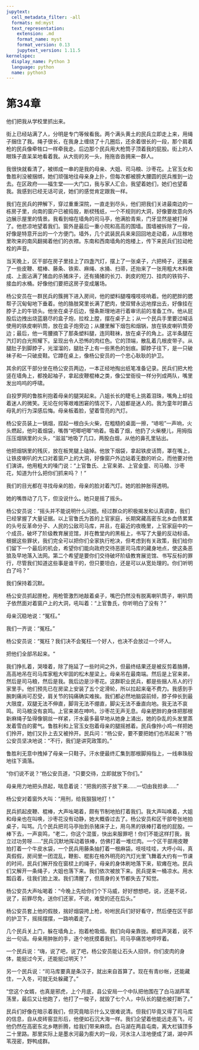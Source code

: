```yaml
---
jupytext:
  cell_metadata_filter: -all
  formats: md:myst
  text_representation:
    extension: .md
    format_name: myst
    format_version: 0.13
    jupytext_version: 1.11.5
kernelspec:
  display_name: Python 3
  language: python
  name: python3
---
```

# 第34章 

他们把我从学校里抓出来。 

街上已经站满了人，分明是专门等候看我。两个满头黄土的民兵立即走上来，用绳子捆住了我。绳子很长，在我身上缠绕了十几圈后，还余着很长的一段，那个肩着枪的民兵像牵牲口一样牵我走。后边那个民兵用大枪筒子顶着我的屁股。街上的人眼珠子直呆呆地看着我。从大街的另一头，拖拖沓沓拥来一群人。 

我很快就看清了，被绑成一串的是我的母亲、大姐、司马粮、沙枣花。上官玉女和鲁胜利没被捆绑，她们顽强地往母亲身上扑，但每次都被膀大腰圆的民兵推到一边去。在区政府——福生堂——大门口，我与家人汇合。我望着她们，她们也望着我。我感到已经无话可说，她们的感觉肯定跟我一样。 

我们在民兵的押解下，穿过重重深院，一直走到尽头，他们把我们关进最南边的一栋房子里，向南的窗户已被捣毁，断棂残纸，一个不规则的大洞，好像要故意向外边展示屋里的情景。我看到缩在墙角的司马亭，他满脸青紫，门牙显然是被打掉了。他悲凉地望着我们。窗外是最后一重小院和高高的围墙。围墙被拆除了一段，好像是特意开出的一个方便门。墙外，几个武装民兵来来回回地走动着，从庄稼地里吹来的南风翻揭着他们的衣襟。东南和西南墙角的炮楼上，传下来民兵们拉动枪栓的声音。 

当天晚上，区干部在房子里挂上了四盏汽灯，摆上了一张桌子，六把椅子，还搬来了一些皮鞭、棍棒、藤条、铁索、麻绳、水捅、扫帚，还抬来了一张用粗大木料做成、上面沾满了猪血的杀猪床子，还有捅猪的长刀、剥皮的短刀、挂肉的铁钩子、接血的水桶。好像他们要把这房子变成屠场。 

杨公安员在一群民兵的簇拥下进入房间，他的塑料腿嘎嘎吱吱响着。他的肥胖的腮帮子沉甸甸地下垂着。他的胳肢窝里长满了肥肉，使双臂永远地撑出去，好像挂在脖子上的牛锁头。他坐在桌子后边，慢条斯理地进行着审讯前的准备工作。他从屁股后边拽出烧蓝磨尽的盒子炮，拉栓上膛，摆在桌子上；从一个民兵手里要过喊话使用的铁皮喇叭筒，放在盒子炮旁边；从腰里解下烟包和烟锅，放在铁皮喇叭筒旁边；最后，他一弯腰摘下了那条塑料腿，连同鞋袜，放在桌子的角上。这半条腿在汽灯的白光照耀下。呈现出令人恐怖的肉红色。它的顶端，散乱着几根皮带子。从腿肚子到脚脖子，光溜溜的，腿肚子上有一些黑色的划痕。脚脖子往下，是一只破袜子和一只破皮鞋。它蹲在桌上，像杨公安员的一个忠心耿耿的护卫。 

其余的区干部分坐在杨公安员两边，一本正经地掏出纸笔准备记录。民兵们把大枪竖在墙角上，都挽起袖子，拿起皮鞭棍棒之类，像公堂衙役一样分列成两队，嘴里发出呜呜的呼啸。 

自投罗网的鲁胜利抱着母亲的腿哭起来。八姐长长的睫毛上挑着泪珠，嘴角上却挂着迷人的微笑。无论在何等艰难困窘的情况下，八姐都是迷人的。我为童年时霸占母乳的行为深感后悔。母亲板着脸，望着雪亮的汽灯。 

杨公安员装上一锅烟，捏起一根白头火柴，在粗糙的桌面一擦，“哧啦”一声响，火头燃起，他叼着烟袋，嘴唇“吧唧吧唧”响着。吸着了烟，他扔了火柴梗儿，用拇指压压烟锅里的火头，“滋滋”地吸了几口，两股白烟，从他的鼻孔里钻出。 

他把烟锅里的残灰，放在板凳腿上磕掉。他放下烟袋，拿起铁皮话筒，罩在嘴上，让铁皮喇叭的大口对着窗户上的大洞，好像窗户外边站着无数的听众，而他要对他们演讲。他用粗大的嗓门说：“上官鲁氏、上官来弟、上官金童、司马粮、沙枣花，知道为什么把你们抓来吗？！” 

我们的目光都在寻找母亲的脸，母亲的脸对着汽灯。她的脸肿胀得透明。 

她的嘴唇动了几下，但没说什么。她只是摇了摇头。 

杨公安员说：“摇头并不能说明什么问题。经过群众的积极揭发和认真调查，我们已经掌握了大量证据。以上官鲁氏为首的上官家庭，长期窝藏高密东北乡血债累累的头号反革命分子、人民的公敌司马库，并且，在最近的夜晚里，上官家庭中的一个成员，破坏了阶级教育展览馆，并在教堂内的黑板上，书写了大量的反动标语。根据这些罪状，我们完全可以把你们全家执行枪决，但考虑到有关政策，我们给你们留下一个最后的机会，希望你们能向政府交待恶匪司马库的藏身地点，使这条恶狼及早地落入法网。第二个希望是要你们交待破坏阶级教育展览馆、书写反标的罪行，尽管我们知道这些事是谁干的，但只要坦白，还是可以从宽处理的。你们听明白了吗？” 

我们保持着沉默。 

杨公安员抓起匣枪，用枪管激烈地敲着桌子，嘴巴仍然没有脱离喇叭筒子，喇叭筒子依然面对着窗户上的大洞，吼叫着：“上官鲁氏，你听明白了没有？” 

母亲沉稳地说：“冤枉。” 

我们一齐说：“冤枉。” 

杨公安员说：“冤枉？我们决不会冤枉一个好人，也决不会放过一个坏人。 

把他们全部吊起来。“ 

我们挣扎着，哭嚎着，除了拖延了一些时间之外，但最终结果还是被反剪着胳膊，高高地吊在司马库家粗大牢固的松木屋梁上。母亲吊在最南端。然后是上官来弟，然后是司马粮，然后是我。我后边是沙枣花。这群职业民兵，都是些捆人吊人的行家里手。他们预先已在房梁上安装了五个定滑轮，所以拉起来毫不费力。我感到手腕刺痛尚可忍受，肩关节的钝痛确实难挨。我们都必然地脑袋前倾，脖子伸长到最大限度，双腿无法不伸直，脚背无法不绷直，脚尖无法不垂直向地。我无法不哀鸣。司马粮没有哀鸣。上官来弟在呻吟。沙枣花无声无息。母亲肥胖的身体把那根新麻绳子坠得像钢丝一样紧，汗水最多最早地从她身上涌出，她的杂乱的头发里蒸发着雪白的雾气。鲁胜利和上官玉女抱着母亲的腿摇撼着。民兵像拎小鸡一样把她们拎开，她们又扑上去又被拎开。民兵问：“杨公安，要不要把她们也吊起来？”杨公安员坚决地说：“不行，我们是讲究政策的。” 

鲁胜利无意中拽掉了母亲一只鞋子。汗水便最终汇集到那根脚拇指上，一线串珠般地往下滴落。 

“你们说不说？”杨公安员道，“只要交待，立即就放下你们。” 

母亲用力地把头昂起，喘息着说：“把我的孩子放下来……一切由我担承……” 

杨公安对着窗外大叫：“用刑，给我狠狠地打！” 

民兵抓起皮鞭、棍棒，大声吆喝着，颇有节制地拍打着我们。我大声叫唤着，大姐和母亲也在叫唤，沙枣花没有动静，她大概昏过去了。杨公安员和区干部夸张地拍桌子，叫骂。几个民兵把司马亭抬到杀猪床子上，用乌黑的铁棒打着他的屁股。一棒下去，一声哀鸣，“老二，你这个混蛋，快出来服罪吧！你们不能这样打我，我立过功劳呀……”民兵沉默地挥动着铁棒，仿佛打着一堆烂肉。一个区干部用皮鞭拍打着一个牛皮水袋，一个民兵用藤条抽打着一根麻袋。吱吱哇哇，大呼小叫，真真假假，房间里一团混乱，鞭影、棍影在格外明亮的汽灯光里飞舞着大约有一节课的时间，民兵们解开拴在窗棂上的绳子，母亲的身体刷地落下来，软瘫在地。民兵们又解开一条绳子，大姐也落下来。我们依次被放下来。民兵提来一桶凉水。用水瓢舀着，往我们脸上泼。我们清醒了，但周身的关节都失去了知觉。 

杨公安员大声吆喝着：“今晚上先给你们个下马威，好好想想吧，说，还是不说，说了，前罪尽免，送你们还家，不说，难受的还在后头。” 

杨公安员套上他的假肢，揣好烟袋挎上枪，吩咐民兵们好好看守，然后便在区干部的护卫下，摇摇摆摆，一路响着走了。 

几个民兵关上门，躲在墙角上，抱着枪吸烟。我们向母亲靠拢。都低声哭着，说不出一句话。母亲用肿胀的手，逐个地抚摸着我们。司马亭痛苦地哼哼着。 

一个民兵说：“嗨，说了吧，说了吧，杨公安员能让石头人招供，你们皮肉的身体，能挺过今天，还能挺过明天？” 

另一个民兵说：“司马库要真是条汉子，就出来自首算了。现在有青纱帐，还能藏住，一入冬，可就无处躲藏了。” 

“您这个女婿，也真是邪虎，上个月底，县公安局一个中队把他围在了白马湖芦苇荡里，最后又让他跑了，他打了一梭子，就毁了七个人，中队长的腿也被打断了。” 

民兵们好像在暗示着我们，但究竟暗示什么又很难说清。但我们毕竟又得了司马库的信息，自从皮砖窑显形后，他便如石沉大海一样。我们企望着他能远走高飞，可他仍然在高密东北乡瞎折腾，给我们带来麻烦。白马湖在两县屯南，离大栏镇顶多二十里路。那里实际上是墨水河最为膨大的一段，河水注人洼地便成了湖，湖中芦苇茂密，野鸭成群。 

